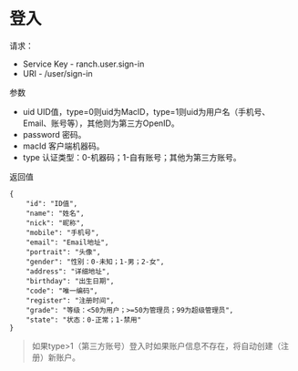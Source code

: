 # 登入

请求：
- Service Key - ranch.user.sign-in
- URI - /user/sign-in

参数
- uid UID值，type=0则uid为MacID，type=1则uid为用户名（手机号、Email、账号等），其他则为第三方OpenID。
- password 密码。
- macId 客户端机器码。
- type 认证类型：0-机器码；1-自有账号；其他为第三方账号。

返回值
```text
{
    "id": "ID值",
    "name": "姓名",
    "nick": "昵称",
    "mobile": "手机号",
    "email": "Email地址",
    "portrait": "头像",
    "gender": "性别：0-未知；1-男；2-女",
    "address": "详细地址",
    "birthday": "出生日期",
    "code": "唯一编码",
    "register": "注册时间",
    "grade": "等级：<50为用户；>=50为管理员；99为超级管理员",
    "state": "状态：0-正常；1-禁用"
}
```

> 如果type>1（第三方账号）登入时如果账户信息不存在，将自动创建（注册）新账户。
